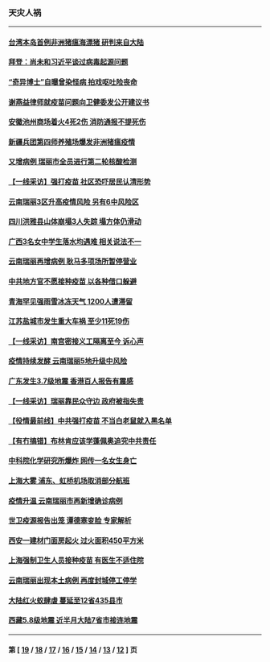 ### 天灾人祸
---
#### [台湾本岛首例非洲猪瘟海漂猪 研判来自大陆](../../pages/ncid280/n12862759.md) 
#### [拜登：尚未和习近平谈过病毒起源问题](../../pages/ncid280/n12862804.md) 
#### [“奇异博士”自曝曾染怪病 拍戏呕吐险丧命](../../pages/ncid280/n12862265.md) 
#### [谢燕益律师就疫苗问题向卫健委发公开建议书](../../pages/ncid280/n12861330.md) 
#### [安徽池州商场着火4死2伤 消防通报不提死伤](../../pages/ncid280/n12861146.md) 
#### [新疆兵团第四师养殖场爆发非洲猪瘟疫情](../../pages/ncid280/n12860566.md) 
#### [又增病例 瑞丽市全员进行第二轮核酸检测](../../pages/ncid280/n12860425.md) 
#### [【一线采访】强打疫苗 社区恐吓居民认清形势](../../pages/ncid280/n12860225.md) 
#### [云南瑞丽3区升高疫情风险 另有6中风险区](../../pages/ncid280/n12859508.md) 
#### [四川洪雅县山体崩塌3人失踪 塌方体仍滑动](../../pages/ncid280/n12859060.md) 
#### [广西3名女中学生落水均遇难 相关说法不一](../../pages/ncid280/n12858961.md) 
#### [云南瑞丽再增病例 耿马多项场所暂停营业](../../pages/ncid280/n12858484.md) 
#### [中共地方官不愿接种疫苗 以各种借口躲避](../../pages/ncid280/n12857360.md) 
#### [青海罕见强雨雪冰冻天气 1200人遭滞留](../../pages/ncid280/n12857208.md) 
#### [江苏盐城市发生重大车祸 至少11死19伤](../../pages/ncid280/n12857172.md) 
#### [【一线采访】南宫密接义工隔离至今 诉心声](../../pages/ncid280/n12856249.md) 
#### [疫情持续发酵 云南瑞丽5地升级中风险](../../pages/ncid280/n12853195.md) 
#### [广东发生3.7级地震 香港百人报告有震感](../../pages/ncid280/n12852966.md) 
#### [【一线采访】瑞丽靠民众守边 政府被指失责](../../pages/ncid280/n12852805.md) 
#### [【役情最前线】中共强打疫苗 不当白老鼠就入黑名单](../../pages/ncid280/n12852440.md) 
#### [【有冇搞错】布林肯应该学蓬佩奥追究中共责任](../../pages/ncid280/n12849693.md) 
#### [中科院化学研究所爆炸 网传一名女生身亡](../../pages/ncid280/n12851135.md) 
#### [上海大雾 浦东、虹桥机场取消部分航班](../../pages/ncid280/n12851291.md) 
#### [疫情升温 云南瑞丽市再新增确诊病例](../../pages/ncid280/n12850391.md) 
#### [世卫疫源报告出笼 谭德塞变脸 专家解析](../../pages/ncid280/n12850621.md) 
#### [西安一建材门面房起火 过火面积450平方米](../../pages/ncid280/n12850298.md) 
#### [上海强制卫生人员接种疫苗 有医生不适住院](../../pages/ncid280/n12847494.md) 
#### [云南瑞丽出现本土病例 再度封城停工停学](../../pages/ncid280/n12847285.md) 
#### [大陆红火蚁肆虐 蔓延至12省435县市](../../pages/ncid280/n12846171.md) 
#### [西藏5.8级地震 近半月大陆7省市接连地震](../../pages/ncid280/n12844871.md) 

---
#### 第 [ [19](./19.md) / [18](./18.md) / [17](./17.md) / [16](./16.md) / [15](./15.md) / [14](./14.md) / [13](./13.md) / [12](./12.md) ] 页
